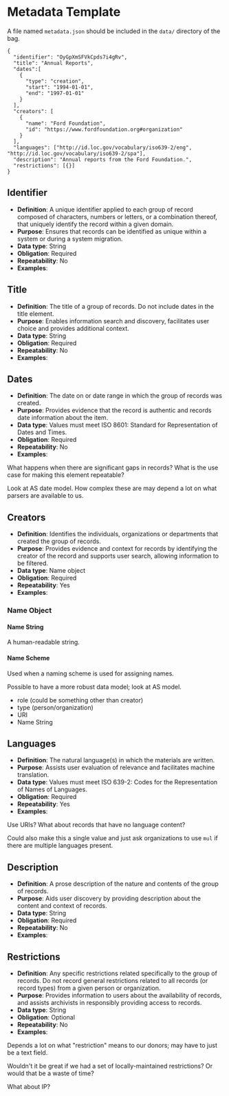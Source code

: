 # Metadata Template

A file named `metadata.json` should be included in the `data/` directory of the bag.

```
{
  "identifier": "OyGpXmSFVkCpds7i4gRv",
  "title": "Annual Reports",
  "dates":[
    {
      "type": "creation",
      "start": "1994-01-01",
      "end": "1997-01-01"
    }
  ],
  "creators": [
    {
      "name": "Ford Foundation",
      "id": "https://www.fordfoundation.org#organization"
    }
  ],
  "languages": ["http://id.loc.gov/vocabulary/iso639-2/eng", "http://id.loc.gov/vocabulary/iso639-2/spa"],
  "description": "Annual reports from the Ford Foundation.",
  "restrictions": [{}]
}
```

## Identifier  

*   **Definition**: A unique identifier applied to each group of record composed of characters, numbers or letters, or a combination thereof, that uniquely identify the record within a given domain.
*   **Purpose**: Ensures that records can be identified as unique within a system or during a system migration.
*   **Data type**: String
*   **Obligation**: Required
*   **Repeatability**: No
*   **Examples**:

## Title

*   **Definition**: The title of a group of records. Do not include dates in the title element.
*   **Purpose**: Enables information search and discovery, facilitates user choice and provides additional context.
*   **Data type**: String
*   **Obligation**: Required
*   **Repeatability**: No
*   **Examples**:


## Dates

*   **Definition**: The date on or date range in which the group of records was created.
*   **Purpose**: 	Provides evidence that the record is authentic and records date information about the item.
*   **Data type**: Values must meet ISO 8601: Standard for Representation of Dates and Times.
*   **Obligation**: Required
*   **Repeatability**: No
*   **Examples**:

What happens when there are significant gaps in records? What is the use case for making this element repeatable?

Look at AS date model. How complex these are may depend a lot on what parsers are available to us.

## Creators

*   **Definition**: Identifies the individuals, organizations or departments that created the group of records.
*   **Purpose**: Provides evidence and context for records by identifying the creator of the record and supports user search, allowing information to be filtered.
*   **Data type**: Name object
*   **Obligation**: Required
*   **Repeatability**: Yes
*   **Examples**:

### Name Object

#### Name String

A human-readable string.

#### Name Scheme

Used when a naming scheme is used for assigning names.

Possible to have a more robust data model; look at AS model.

*   role (could be something other than creator)
*   type (person/organization)
*   URI
*   Name String

## Languages

*   **Definition**: The natural language(s) in which the materials are written.
*   **Purpose**: Assists user evaluation of relevance and facilitates machine translation.
*   **Data type**: Values must meet ISO 639-2: Codes for the Representation of Names of Languages.
*   **Obligation**: Required
*   **Repeatability**: Yes
*   **Examples**:

Use URIs? What about records that have no language content?

Could also make this a single value and just ask organizations to use `mul` if there are multiple languages present.

## Description

*   **Definition**: A prose description of the nature and contents of the group of records.
*   **Purpose**: Aids user discovery by providing description about the content and context of records.
*   **Data type**: String
*   **Obligation**: Required
*   **Repeatability**: No
*   **Examples**:

## Restrictions

*   **Definition**: Any specific restrictions related specifically to the group of records. Do not record general restrictions related to all records (or record types) from a given person or organization.
*   **Purpose**: Provides information to users about the availability of records, and assists archivists in responsibly providing access to records.
*   **Data type**: String
*   **Obligation**: Optional
*   **Repeatability**: No
*   **Examples**:

Depends a lot on what "restriction" means to our donors; may have to just be a text field.

Wouldn't it be great if we had a set of locally-maintained restrictions? Or would that be a waste of time?

What about IP?
